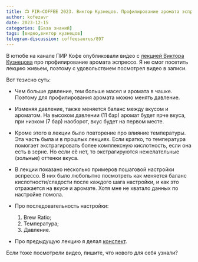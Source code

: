 ```yaml
---
title: 📺 PIR—COFFEE 2023. Виктор Кузнецов. Профилирование аромата эспрессо
author: kofezavr
date: 2023-12-15
categories: [База знаний]
tags: [видео,виктор кузнецов]
telegram-discussion: coffeesaurus/897
--- 
```

В ютюбе на канале ПИР Кофе опубликовали видео с [лекцией Виктора Кузнецова](https://www.youtube.com/watch?v=4dgbZcPgSvY) про профилирование аромата эспрессо. Я не смог посетить лекцию живьем, поэтому с удовольствием посмотрел видео в записи. 

Вот тезисно суть:

- Чем больше давление, тем больше масел и аромата в чашке. Поэтому для профилирования аромата можно менять давление.

- Изменяя давление, также меняется баланс между вкусом и ароматом. На высоком давлении (11 бар) аромат будет ярче вкуса, при низком (7 бар) наоборот, вкус будет на первом месте. 

- Кроме этого в лекции было повторение про влияние температуры. Эта часть была и в прошлых лекциях. Если кратко, то температура помогает экстрагировать более комплексную кислотность, если она есть в зерне. Но если её нет, то экстрагируются нежелательные (зольные) оттенки вкуса.

- В лекции показано несколько примеров пошаговой настройки эспрессо. В них было любопытно посмотреть как меняется баланс кислотности/сладости после каждого шага настройки, и как это отражается на вкусе и аромате. Хотя мне не хватало данных по настройке помола.

- Про последовательность настройки:
   1. Brew Ratio; 
   2. Температура; 
   3. Давление.

- Про предыдущую лекцию я делал [конспект](https://t.me/coffeesaurus/569).

Если тоже посмотрели видео, пишите, что нового для себя узнали?